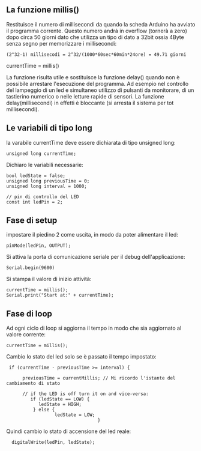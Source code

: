 ## La funzione millis()

Restituisce il numero di millisecondi da quando la scheda Arduino ha avviato il programma corrente. Questo numero andrà in overflow (tornerà a zero) dopo circa 50 giorni dato che utilizza un tipo di dato a 32bit ossia 4Byte senza segno per memorizzare i millisecondi:

    (2^32-1) millisecodi = 2^32/(1000*60sec*60min*24ore) = 49.71 giorni 


currentTime = millis()

La funzione risulta utile e sostituisce la funzione delay() quando non è possibile arrestare l'esecuzione del programma. Ad esempio nel controllo del lampeggio di un led e simultaneo utilizzo di pulsanti da monitorare, di un tastierino numerico o nelle letture rapide di sensori.
La funzione delay(millisecondi) in effetti è bloccante (si arresta il sistema per tot millisecondi). 

## Le variabili di tipo long 

la varabile currentTime deve essere dichiarata di tipo unsigned long:

    unsigned long currentTime;
    
Dichiaro le variabili necessarie:

    bool ledState = false;
    unsigned long previousTime = 0;
    unsigned long interval = 1000;  
    
    // pin di controllo del LED
    const int ledPin = 2;
    
## Fase di setup 

impostare il piedino 2 come uscita, in modo da poter alimentare il led:

    pinMode(ledPin, OUTPUT);
   
Si attiva la porta di comunicazione seriale per il debug dell'applicazione:

    Serial.begin(9600)

Si stampa il valore di inizio attività:

    currentTime = millis();
    Serial.print("Start at:" + currentTime);

## Fase di loop

Ad ogni ciclo di loop si aggiorna il tempo in modo che sia aggiornato al valore corrente:

    currentTime = millis();
    
Cambio lo stato del led solo se è passato il tempo impostato:

     if (currentTime - previousTime >= interval) {
    
          previousTime = currentMillis; // Mi ricordo l'istante del cambiamento di stato 

          // if the LED is off turn it on and vice-versa:
             if (ledState == LOW) {
                ledState = HIGH;
              } else {
                      ledState = LOW;
                                      }
Quindi cambio lo stato di accensione del led reale:
    
      digitalWrite(ledPin, ledState);
